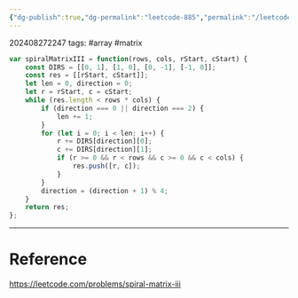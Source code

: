 ```yaml
---
{"dg-publish":true,"dg-permalink":"leetcode-885","permalink":"/leetcode-885/"}
---
```


202408272247
tags: #array #matrix

```js
var spiralMatrixIII = function(rows, cols, rStart, cStart) {
	const DIRS = [[0, 1], [1, 0], [0, -1], [-1, 0]];
	const res = [[rStart, cStart]];
	let len = 0, direction = 0;
	let r = rStart, c = cStart;
	while (res.length < rows * cols) {
		if (direction === 0 || direction === 2) {
			len += 1;
		}
		for (let i = 0; i < len; i++) {
			r += DIRS[direction][0];
			c += DIRS[direction][1];
			if (r >= 0 && r < rows && c >= 0 && c < cols) {
				res.push([r, c]);
			}
		}
		direction = (direction + 1) % 4;
	}
	return res;
};
```

---
# Reference

https://leetcode.com/problems/spiral-matrix-iii
